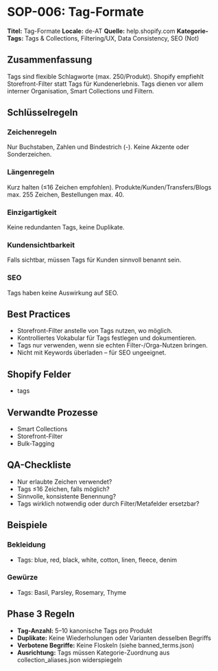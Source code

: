 # SOP-006: Tag-Formate

**Titel:** Tag-Formate
**Locale:** de-AT
**Quelle:** help.shopify.com
**Kategorie-Tags:** Tags \& Collections, Filtering/UX, Data Consistency, SEO (Not)

## Zusammenfassung

Tags sind flexible Schlagworte (max. 250/Produkt). Shopify empfiehlt Storefront-Filter statt Tags für Kundenerlebnis. Tags dienen vor allem interner Organisation, Smart Collections und Filtern.

## Schlüsselregeln

### Zeichenregeln

Nur Buchstaben, Zahlen und Bindestrich (-). Keine Akzente oder Sonderzeichen.

### Längenregeln

Kurz halten (≤16 Zeichen empfohlen). Produkte/Kunden/Transfers/Blogs max. 255 Zeichen, Bestellungen max. 40.

### Einzigartigkeit

Keine redundanten Tags, keine Duplikate.

### Kundensichtbarkeit

Falls sichtbar, müssen Tags für Kunden sinnvoll benannt sein.

### SEO

Tags haben keine Auswirkung auf SEO.

## Best Practices

* Storefront-Filter anstelle von Tags nutzen, wo möglich.
* Kontrolliertes Vokabular für Tags festlegen und dokumentieren.
* Tags nur verwenden, wenn sie echten Filter-/Orga-Nutzen bringen.
* Nicht mit Keywords überladen – für SEO ungeeignet.

## Shopify Felder

* tags

## Verwandte Prozesse

* Smart Collections
* Storefront-Filter
* Bulk-Tagging

## QA-Checkliste

* Nur erlaubte Zeichen verwendet?
* Tags ≤16 Zeichen, falls möglich?
* Sinnvolle, konsistente Benennung?
* Tags wirklich notwendig oder durch Filter/Metafelder ersetzbar?

## Beispiele

### Bekleidung

* Tags: blue, red, black, white, cotton, linen, fleece, denim

### Gewürze

* Tags: Basil, Parsley, Rosemary, Thyme

## Phase 3 Regeln

* **Tag-Anzahl:** 5–10 kanonische Tags pro Produkt
* **Duplikate:** Keine Wiederholungen oder Varianten desselben Begriffs
* **Verbotene Begriffe:** Keine Floskeln (siehe banned\_terms.json)
* **Ausrichtung:** Tags müssen Kategorie-Zuordnung aus collection\_aliases.json widerspiegeln
